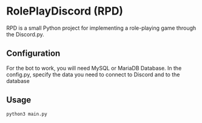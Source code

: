 # RolePlayDiscord (RPD)

RPD is a small Python project for implementing a role-playing game through the Discord.py.

## Сonfiguration

For the bot to work, you will need MySQL or MariaDB Database.
In the config.py, specify the data you need to connect to Discord and to the database

## Usage

```bash
python3 main.py
```
